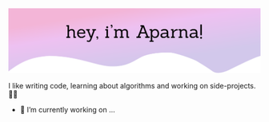 <img src="https://raw.githubusercontent.com/AparnApu/AparnApu/5d7fc8e84d8f4a2301090c4cc6e1e3680c91a390/readme/hero.svg" alt="Hero image">

I like writing code, learning about algorithms and working on side-projects. 👩‍💻

- 🔭 I’m currently working on ...

